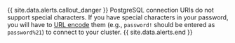 {{ site.data.alerts.callout_danger }}
PostgreSQL connection URIs do not support special characters. If you have special characters in your password, you will have to [URL encode](https://www.w3schools.com/tags/ref_urlencode.ASP) them (e.g., `password!` should be entered as `password%21`) to connect to your cluster. 
{{ site.data.alerts.end }}
